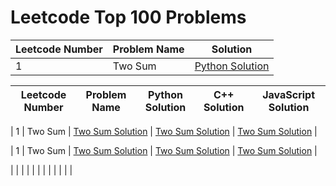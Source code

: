 # Leetcode Top 100 Problems


|  Leetcode Number  | Problem Name |  Solution   | 
| ------| ------------ | ----------- |
| 1|Two Sum| [Python Solution](./Algorithmic_Problem/two_sum.py) | [C++ Solution](./Algorithmic_Problem/two_sum.py) | [JavaScript Solution](./Algorithmic_Problem/two_sum.py) |

| Leetcode Number  |  Problem Name | Python Solution |  C++ Solution | JavaScript Solution |
|---|---|---|---|---|

| 1 | Two Sum  | [Two Sum Solution](./Algorithmic_Problem/two_sum.py)  | [Two Sum Solution](./Algorithmic_Problem/two_sum.py)  | [Two Sum Solution](./Algorithmic_Problem/two_sum.py)  |

| 1 | Two Sum  | [Two Sum Solution](./Algorithmic_Problem/two_sum.py)  | [Two Sum Solution](./Algorithmic_Problem/two_sum.py)  | [Two Sum Solution](./Algorithmic_Problem/two_sum.py)  |

|   |   |   |   |   |
|   |   |   |   |   |







